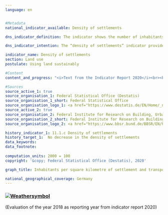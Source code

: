 ```yaml
---
language: en    


#Metadata    
national_indicator_available: Density of settlements    

dns_indicator_definition: The indicator shows the number of inhabitants per square kilometre of settlement and transport area.    

dns_indicator_intention: The “density of settlements” indicator provides information on the efficient use of the settlement area. The goal of the Federal Government is to counteract the reduction in the density of settlements by means of space-saving measures in new construction projects and inner-urban development, such as the reduction in housing and commercial vacancies, as well as re-densification and an increase in building density    

indicator_name: Density of settlements    
section: Land use    
postulate: Using land sustainably    

#Content    
content_and_progress: "<i>Text from the Indicator Report 2020</i><br><br>The data sources for the indicator are the population figures and the area survey by type of actual use compiled by the Federal Statistical Office. With regard to population data, the 2011 census caused a jump in the time series, which is why only the comparisons up to 2010 and from 2011 onwards can be usefully interpreted. <br><br><br><br>Regarding the area survey by type of actual use, a methodological change in the survey basis took place in 2016, so that the comparability of the data with previous years is limited from 2016 onwards. In order to be able to compare the data, the respective values were recalculated on the basis of the 2011 Census and the change in the area survey in 2016.<br><br><br><br>The distinction between “rural” and “non-rural” is based on a type classification of the Thünen Institute. This classification allocates a degree of “ruralness” to rural districts and towns not attached to an administrative district – based on spatial characteristics such as “density of settlements”, “share of agricultural and forestry area” and “location relative to the centres”.<br><br><br><br>In contrast to population density, the concept of the density of settlements refers to the ratio of inhabitants solely to the settlement and transport area. In addition to residential building areas, the settlement area includes areas with special functional character (e.g. hospitals and schools), industrial and commercial areas and mixed-use areas as well as open areas (parks, green spaces, garden land). Consequently, changes not only in population numbers, but also in the residential building area, such as an internal densification of the transport or commercial area, lead to a change in the density of settlements.<br><br><br><br>The density of settlements differs substantially between rural and non-rural regions: one square kilometre of settlement and transport area accommodates around 3,330 people on average in non-rural district types, compared with around 1,216 people in rural district types (as in 2016). In this context, the residential building area in cities is frequently a much more densely built-up area as well as has many more multiple-floor buildings than rural regions, where more scattered development incorporating larger, unsealed areas such as domestic gardens is prevalent.<br><br><br><br>From 2000 until the end of 2010, there was a steady decline in the density of settlements in both rural and non-rural regions. In this context, the non-rural regions experienced a slightly lower absolute decrease than the rural regions. Viewed in relative terms, the 11&nbsp;% decline in rural regions, due to their considerably lower density of settlements, was however substantially larger than that of 4&nbsp;% in non-rural regions.<br><br><br><br>Since 2012, differences have been observed between the development in rural and non-rural regions. In non-rural regions, the density of settlements rose steadily from 3,251 inhabitants per square kilometre (2012) to 3,330 (2016). In rural regions, the decrease in the density of settlements continued at a moderate pace until 2014 (1,210 inhabitants/km²). In 2015, however, there was an increase (1,218 inhabitants/km²), presumably due to the population growth resulting from the influx of refugees, which slowed in 2016 (1,216 inhabitants/km²).<br><br><br><br>Considering the development of the number of inhabitants and the settlement and transport area separately, considerable differences between rural and non-rural regions can be observed. Between 2000 and 2015, the volume of the settlement and transport area in both rural and non-rural regions increased, although to different extents of 13&nbsp;% and 8&nbsp;% respectively. Following the slight increase in the population of rural regions at the start of the millennium, it decreased by around 2.3&nbsp;% until 2010 and then increased again slightly by 1&nbsp;% until 2016. In the non-rural regions, however, the population grew between 2000 and 2010 (by about 1.7&nbsp;%) and between 2011 and 2016 (by 4.4&nbsp;%). The effects of the development of additional settlement and transport area were therefore amplified in rural regions by the declining population numbers."    

#Sources    
source_active_1: true
source_organisation_1: Federal Statistical Office (Destatis)
source_organisation_1_short: Federal Statistical Office
source_organisation_logo_1: <a href="https://www.destatis.de/EN/Home/_node.html"><img src="https://g205sdgs.github.io/sdg-indicators/public/logosEn/destatis.png" alt=" Federal Statistical Office" title="Click here to visit the homepage of the organization" /></a>
source_active_2: true
source_organisation_2: Federal Institute for Research on Building, Urban Affairs and Spatial Development (BBSR)
source_organisation_2_short: Federal Institute for Research on Building, Urban Affairs and Spatial Development
source_organisation_logo_2: <a href="https://www.bbsr.bund.de/BBSR/EN/home/_node.html"><img src="https://g205sdgs.github.io/sdg-indicators/public/logosEn/bbsr.png" alt=" Federal Institute for Research on Building, Urban Affairs and Spatial Development" title="Click here to visit the homepage of the organization" /></a>    

history_indicator_1: 11.1.c Density of settlements                    
history_target_1:  No decrease in the density of settlements    
data_keywords:    
data_footnote:     
    
computation_units: 2000 = 100    
copyright: '&copy; Federal Statistical Office (Destatis), 2020'    

graph_title: Inhabitants per square kilometre of settlement and transport area    

national_geographical_coverage: Germany    
---    
```

<div>
  <div class="my-header">
    <h3>
      <a href="https://sustainabledevelopment-deutschland.github.io/en/status/"><img src="https://g205sdgs.github.io/sdg-indicators/public/Wettersymbole/Leicht bewölkt.png" title="If the trend continues, the indicator will be presumably miss its target by at least 5&nbsp;% and at most 20&nbsp;% of the difference between the target value and the current value" alt="Weathersymbol" />
      </a>
    </h3>
  </div>
  <div class="my-header-note">
    <span> (Evaluation of the year 2018 as reporting year from indicator report 2020)</span>
  </div>
</div>